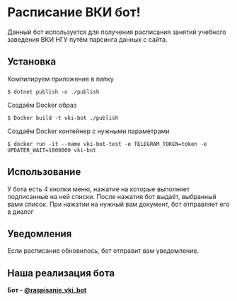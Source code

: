 # Расписание ВКИ бот!

Данный бот используется для получения расписания занятий учебного заведения ВКИ НГУ путём парсинга данных с сайта.

## Установка
Компилируем приложение в папку
```
$ dotnet publish -o ./publish
```
Создаём Docker образ
```
$ Docker build -t vki-bot ./publish
```
Создаём Docker контейнер с нужными параметрами
```
$ docker run -it --name vki-bot-test -e TELEGRAM_TOKEN=token -e UPDATER_WAIT=1800000 vki-bot
```
## Использование

У бота есть 4 кнопки меню, нажатие на которые выполняет подписанные на ней списки. 
После нажатия бот выдаёт, выбранный вами список.
При нажатии на нужный вам документ, бот отправляет его в диалог

## Уведомления

Если расписание обновилось, бот отправит вам уведомление.

## Наша реализация бота

**Бот - [@raspisanie_vki_bot](https://t.me/raspisanie_vki_bot)**

# Авторы

[@Hiter67](https://github.com/Hiter67)
[@NicholasValentain](https://github.com/NicholasValentain)
